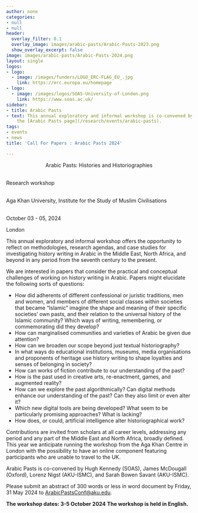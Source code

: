 ```yaml
---
author: none
categories:
- null
- null
header:
  overlay_filter: 0.1
  overlay_image: images/arabic-pasts/Arabic-Pasts-2023.png
  show_overlay_excerpt: false
image: images/arabic-pasts/Arabic-Pasts-2024.png
layout: single
logos:
- logo:
  - image: /images/funders/LOGO_ERC-FLAG_EU_.jpg
    link: https://erc.europa.eu/homepage
- logo:
  - image: /images/logos/SOAS-University-of-London.png
    link: https://www.soas.ac.uk/
sidebar:
- title: Arabic Pasts
- text: This annual exploratory and informal workshop is co-convened by Hugh Kennedy (SOAS), James McDougall (Oxford), Lorenz Nigst (AKU-ISMC), and Sarah Bowen Savant (AKU-ISMC).. For more, see
    the [Arabic Pasts page](/research/events/arabic-pasts).
tags:
- events
- news
title: 'Call For Papers : Arabic Pasts 2024'

---
```



<p style="text-align: center">Arabic Pasts: Histories and Historiographies<br><br>

Research workshop<br><br>

Aga Khan University, Institute for the Study of Muslim Civilisations<br><br>

October 03 - 05, 2024<br>

London</p>

This annual exploratory and informal workshop offers the opportunity to reflect on methodologies, research agendas, and case studies for investigating history writing in Arabic in the Middle East, North Africa, and beyond in any period from the seventh century to the present.

We are interested in papers that consider the practical and conceptual challenges of working on history writing in Arabic. Papers might elucidate the following sorts of questions:
- How did adherents of different confessional or juristic traditions, men and women, and members of different social classes within societies that became “Islamic” imagine the shape and meaning of their specific societies’ own pasts, and their relation to the universal history of the Islamic community? Which ways of writing, remembering, or commemorating did they develop?
- How can marginalised communities and varieties of Arabic be given due attention?
- How can we broaden our scope beyond just textual historiography?
- In what ways do educational institutions, museums, media organisations and proponents of heritage use history writing to shape loyalties and senses of belonging in society?
- How can works of fiction contribute to our understanding of the past?
- How is the past used in creative arts, re-enactment, games, and augmented reality?
- How can we explore the past algorithmically? Can digital methods enhance our understanding of the past? Can they also limit or even alter it?
- Which new digital tools are being developed? What seem to be particularly promising approaches? What is lacking?
- How does, or could, artificial intelligence alter historiographical work?

Contributions are invited from scholars at all career levels, addressing any period and any part of the Middle East and North Africa, broadly defined. This year we anticipate running the workshop from the Aga Khan Centre in London with the possibility to have an online component featuring participants who are unable to travel to the UK. 

Arabic Pasts is co-convened by Hugh Kennedy (SOAS), James McDougall (Oxford), Lorenz Nigst (AKU-ISMC), and Sarah Bowen Savant (AKU-ISMC).

Please submit an abstract of 300 words or less in word document by Friday, 31 May 2024 to [ArabicPastsConf@aku.edu](mailto:ArabicPastsConf@aku.edu).

**The workshop dates: 3-5 October 2024**
**The workshop is held in English.** 
